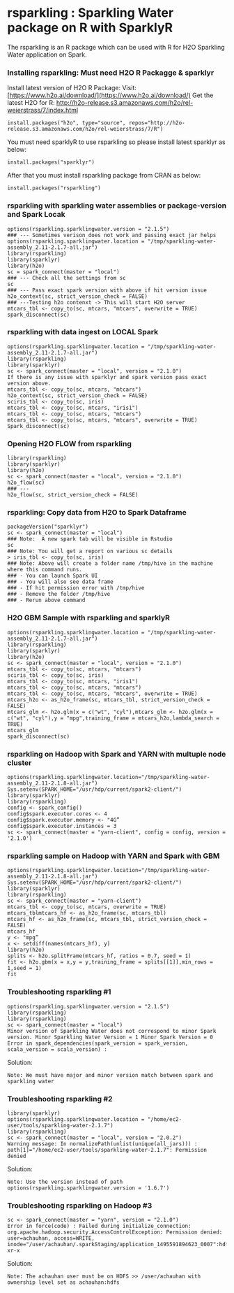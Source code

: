 # rsparkling : Sparkling Water package on R with SparklyR #

The rsparkling is an R package which can be used with R for H2O Sparkling Water application on Spark. 

### Installing rsparkling: Must need H2O R Packagge & sparklyr ###

Install latest version of H2O R Package:
Visit: [https://www.h2o.ai/download/](https://www.h2o.ai/download/)
Get the latest H2O for R: http://h2o-release.s3.amazonaws.com/h2o/rel-weierstrass/7/index.html
```
install.packages("h2o", type="source", repos="http://h2o-release.s3.amazonaws.com/h2o/rel-weierstrass/7/R")
```
You must need sparklyR to use rsparkling so please install latest sparklyr as below:
```
install.packages("sparklyr")
```
After that you must install rsparkling package from CRAN as below:
```
install.packages("rsparkling")
```

### rsparkling with sparkling water assemblies or package-version and Spark Locak ### 

```
options(rsparkling.sparklingwater.version = "2.1.5") 
### --- Sometimes verison does not work and passing exact jar helps
options(rsparkling.sparklingwater.location = "/tmp/sparkling-water-assembly_2.11-2.1.7-all.jar")
library(rsparkling) 
library(sparklyr) 
library(h2o)
sc = spark_connect(master = "local")
### --- Check all the settings from sc
sc
### --- Pass exact spark version with above if hit version issue 
h2o_context(sc, strict_version_check = FALSE)
### ---Testing h2o contenxt -> This will start H2O server
mtcars_tbl <- copy_to(sc, mtcars, "mtcars", overwrite = TRUE)
spark_disconnect(sc)
```

### rsparkling with data ingest on LOCAL Spark ###
```
options(rsparkling.sparklingwater.location = "/tmp/sparkling-water-assembly_2.11-2.1.7-all.jar")
library(rsparkling)
library(sparklyr)
sc <- spark_connect(master = "local", version = "2.1.0")
If there is any issue with sparklyr and spark version pass exact version above.
mtcars_tbl <- copy_to(sc, mtcars, "mtcars")
h2o_context(sc, strict_version_check = FALSE)
sciris_tbl <- copy_to(sc, iris)
mtcars_tbl <- copy_to(sc, mtcars, "iris1")
mtcars_tbl <- copy_to(sc, mtcars, "mtcars")
mtcars_tbl <- copy_to(sc, mtcars, "mtcars", overwrite = TRUE)
Spark_disconnect(sc)
```
### Opening H2O FLOW from rsparkling ###
```
library(rsparkling)
library(sparklyr)
library(h2o)
sc <- spark_connect(master = "local", version = "2.1.0")
h2o_flow(sc)
### ---
h2o_flow(sc, strict_version_check = FALSE)
```

### rsparkling: Copy data from H2O to Spark Dataframe ###
```
packageVersion("sparklyr")
sc <- spark_connect(master = "local")
### Note:  A new spark tab will be visible in Rstudio
sc 
### Note: You will get a report on various sc details
> iris_tbl <- copy_to(sc, iris)
### Note: Above will create a folder name /tmp/hive in the machine where this command runs.
### - You can launch Spark UI
### - You will also see data frame 
### - If hit permission error with /tmp/hive
### - Remove the folder /tmp/hive
### - Rerun above command
```

### H2O GBM Sample with rsparkling and sparklyR ###
```
options(rsparkling.sparklingwater.location = "/tmp/sparkling-water-assembly_2.11-2.1.7-all.jar")
library(rsparkling)
library(sparklyr)
library(h2o)
sc <- spark_connect(master = "local", version = "2.1.0")
mtcars_tbl <- copy_to(sc, mtcars, "mtcars")
sciris_tbl <- copy_to(sc, iris)
mtcars_tbl <- copy_to(sc, mtcars, "iris1")
mtcars_tbl <- copy_to(sc, mtcars, "mtcars")
mtcars_tbl <- copy_to(sc, mtcars, "mtcars", overwrite = TRUE)
mtcars_h2o <- as_h2o_frame(sc, mtcars_tbl, strict_version_check = FALSE)
mtcars_glm <- h2o.glm(x = c("wt", "cyl"),mtcars_glm <- h2o.glm(x = c("wt", "cyl"),y = "mpg",training_frame = mtcars_h2o,lambda_search = TRUE)
mtcars_glm
spark_disconnect(sc)
```

### rsparkling on Hadoop with Spark and YARN with multuple node cluster ###
```
options(rsparkling.sparklingwater.location="/tmp/sparkling-water-assembly_2.11-2.1.8-all.jar")
Sys.setenv(SPARK_HOME="/usr/hdp/current/spark2-client/")
library(sparklyr)
library(rsparkling)
config <- spark_config()
config$spark.executor.cores <- 4
config$spark.executor.memory <- "4G”
config$spark.executor.instances = 3
sc <- spark_connect(master = "yarn-client", config = config, version = '2.1.0')
```

### rsparkling sample on Hadoop with YARN and Spark with GBM ###
```
options(rsparkling.sparklingwater.location="/tmp/sparkling-water-assembly_2.11-2.1.8-all.jar")
Sys.setenv(SPARK_HOME="/usr/hdp/current/spark2-client/")
library(sparklyr)
library(rsparkling)
sc <- spark_connect(master = "yarn-client")
mtcars_tbl <- copy_to(sc, mtcars, overwrite = TRUE)
mtcars_tblmtcars_hf <- as_h2o_frame(sc, mtcars_tbl)
mtcars_hf <- as_h2o_frame(sc, mtcars_tbl, strict_version_check = FALSE)
mtcars_hf
y <- "mpg”
x <- setdiff(names(mtcars_hf), y)
library(h2o)
splits <- h2o.splitFrame(mtcars_hf, ratios = 0.7, seed = 1)
fit <- h2o.gbm(x = x,y = y,training_frame = splits[[1]],min_rows = 1,seed = 1)
fit
```
### Troubleshooting rsparkling #1 ###
```
options(rsparkling.sparklingwater.version = "2.1.5") 
library(rsparkling) 
library(rsparkling) 
sc <- spark_connect(master = "local") 
Minor version of Sparkling Water does not correspond to minor Spark version. Minor Sparkling Water Version = 1 Minor Spark Version = 0 
Error in spark_dependencies(spark_version = spark_version, scala_version = scala_version) :
```
Solution:
```
Note: We must have major and minor version match between spark and sparkling water
```

### Troubleshooting rsparkling #2 ###
```
library(sparklyr)
options(rsparkling.sparklingwater.location = "/home/ec2-user/tools/sparkling-water-2.1.7") 
library(rsparkling) 
sc <- spark_connect(master = "local", version = "2.0.2") 
Warning message: In normalizePath(unlist(unique(all_jars))) : path[1]="/home/ec2-user/tools/sparkling-water-2.1.7": Permission denied
```
Solution:
```
Note: Use the version instead of path 
options(rsparkling.sparklingwater.version = '1.6.7')
```
### Troubleshooting rsparkling  on Hadoop #3 ###
```
sc <- spark_connect(master = "yarn", version = "2.1.0") 
Error in force(code) : Failed during initialize_connection: org.apache.hadoop.security.AccessControlException: Permission denied: user=achauhan, access=WRITE, inode="/user/achauhan/.sparkStaging/application_1495591894623_0007":hdfs:hdfs:drwxr-xr-x
```
Solution:
```
Note: The achauhan user must be on HDFS >> /user/achauhan with ownership level set as achauhan:hdfs
```


